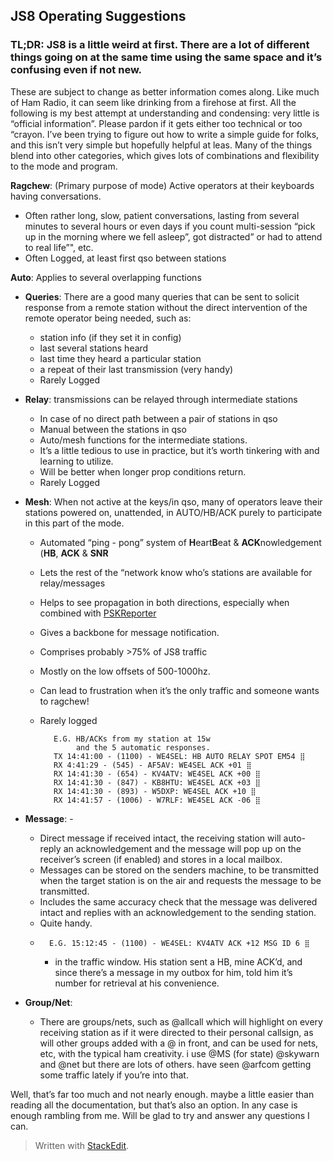 
## JS8 Operating Suggestions

### **TL;DR:**  JS8 is a little weird at first. There are a lot of different things going on at the same time using the same space and it’s confusing even if not new.

These are subject to change as better information comes along. Like much of Ham Radio, it can seem like drinking from a firehose at first. All the following is my best attempt at understanding and condensing: very little is “official information”. Please pardon if it gets either too technical or too “crayon. I’ve been trying to figure out how to write a simple guide for folks, and this isn’t very simple but hopefully helpful at leas. Many of the things blend into other categories, which gives lots of combinations and flexibility to the mode and program.

**Ragchew**: (Primary purpose of mode) Active operators at their keyboards having conversations.

 -   Often rather long, slow, patient conversations, lasting from several minutes to several hours or even days if you count multi-session “pick up in the morning where we fell asleep”, got distracted” or had to attend to real life”", etc.
 - Often Logged, at least first qso between stations

**Auto**:  Applies to several overlapping functions

 - **Queries**: There are a good many queries that can be sent to solicit response from a remote station without the direct intervention of the remote operator being needed, such as: 
	 - station info (if they set it in config) 
	 - last several stations heard
	 - last time they heard a particular station
	 - a repeat of their last transmission (very handy)
	 - Rarely Logged

 -   **Relay**: transmissions can be relayed through intermediate stations 

	 - In case of no direct path between a pair of stations in qso 
	 - Manual between the stations in qso  
	 - Auto/mesh functions for the intermediate stations.  
	 - It’s a little tedious to use in practice, but it’s worth tinkering with and learning to utilize. 
	 - Will be better when longer prop conditions return. 
	 - Rarely Logged
 - **Mesh**: When not active at the keys/in qso, many of operators leave their stations powered on, unattended, in AUTO/HB/ACK purely to participate in this part of the mode. 
	 - Automated “ping - pong” system of  **H**eart**B**eat &    **ACK**nowledgement (**HB**,  **ACK**  &  **SNR** 
	 - Lets the rest of the “network know who’s stations are available for relay/messages 
	 - Helps to see propagation in both directions, especially when combined
   with [PSKReporter](hhttps://bit.ly/2KmSOM5)
   - Gives a backbone for message notification. 
   - Comprises probably >75% of JS8 traffic 
   - Mostly on the low offsets of 500-1000hz. 
   - Can lead to frustration when it’s the only traffic and someone wants to ragchew!   
   - Rarely logged

       
		    E.G. HB/ACKs from my station at 15w 
		         and the 5 automatic responses.
		    TX 14:41:00 - (1100) - WE4SEL: HB AUTO RELAY SPOT EM54 ⣿
		    RX 4:41:29 - (545) - AF5AV: WE4SEL ACK +01 ⣿
		    RX 14:41:30 - (654) - KV4ATV: WE4SEL ACK +00 ⣿ 
		    RX 14:41:30 - (847) - KB8HTU: WE4SEL ACK +03 ⣿ 
		    RX 14:41:30 - (893) - W5DXP: WE4SEL ACK +10 ⣿
		    RX 14:41:57 - (1006) - W7RLF: WE4SEL ACK -06 ⣿



    
-   **Message**: -   
	- Direct message if received intact, the receiving station will auto-reply an acknowledgement and the message will pop up on the receiver’s screen (if enabled) and stores in a local mailbox. 
	- Messages can be stored on the senders machine, to be transmitted when the target station is on the air and requests the message to be transmitted.
	- Includes the same accuracy check that the message was delivered intact and replies with an acknowledgement to the sending station.
	- Quite handy.
	-   	E.G. 15:12:45 - (1100) - WE4SEL: KV4ATV ACK +12 MSG ID 6 ⣿
		- in the traffic window. His station sent a HB, mine ACK’d, and since there’s a message in my outbox for him, told him it’s number for retrieval at his convenience.
    
-   **Group/Net**: 
	- There are groups/nets, such as @allcall which will highlight on every receiving station as if it were directed to their personal callsign, as will other groups added with a @ in front, and can be used for nets, etc, with the typical ham creativity. i use @MS (for state) @skywarn and @net but there are lots of others. have seen @arfcom getting some traffic lately if you’re into that.
    

Well, that’s far too much and not nearly enough. maybe a little easier than reading all the documentation, but that’s also an option. In any case is enough rambling from me. Will be glad to try and answer any questions I can.

> Written with  [StackEdit](https://stackedit.io/).
<!--stackedit_data:
eyJoaXN0b3J5IjpbNzM0NjE4MzUwXX0=
-->